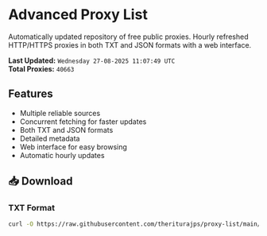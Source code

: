 # Advanced Proxy List

Automatically updated repository of free public proxies. Hourly refreshed HTTP/HTTPS proxies in both TXT and JSON formats with a web interface.

**Last Updated:** `Wednesday 27-08-2025 11:07:49 UTC`  
**Total Proxies:** `40663`

## Features
- Multiple reliable sources
- Concurrent fetching for faster updates
- Both TXT and JSON formats
- Detailed metadata
- Web interface for easy browsing
- Automatic hourly updates

## 📥 Download

### TXT Format
```bash
curl -O https://raw.githubusercontent.com/theriturajps/proxy-list/main/proxies.txt